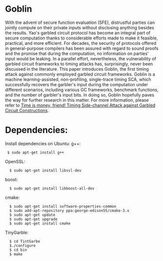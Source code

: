 # Goblin
With the advent of secure function evaluation (SFE), distrustful parties can jointly compute on their private inputs without disclosing anything besides the results. Yao's garbled circuit protocol has become an integral part of secure computation thanks to considerable efforts made to make it feasible, practical, and more efficient. For decades, the security of protocols offered in general-purpose compilers has been assured with regard to sound proofs and the promise that during the computation, no information on parties' input would be leaking. In a parallel effort, nevertheless, the vulnerability of garbled circuit frameworks to timing attacks has, surprisingly, never been discussed in the literature. This paper introduces Goblin, the first timing attack against commonly employed garbled circuit frameworks. Goblin is a machine learning-assisted, non-profiling, single-trace timing SCA, which successfully recovers the garbler's input during the computation under different scenarios, including various GC frameworks, benchmark functions, and the number of garbler's input bits. In doing so, Goblin hopefully paves the way for further research in this matter. 
For more information, please refer to [Time is money, friend! Timing Side-channel Attack against Garbled Circuit Constructions](https://eprint.iacr.org/2023/001.pdf).
# Dependencies:
Install dependencies on Ubuntu:
g++: 
```
 $ sudo apt-get install g++
```
OpenSSL: 
```
  $ sudo apt-get install libssl-dev
```
boost:
```
  $ sudo apt-get install libboost-all-dev
```
cmake:
```
  $ sudo apt-get install software-properties-common
  $ sudo add-apt-repository ppa:george-edison55/cmake-3.x
  $ sudo apt-get update
  $ sudo apt-get upgrade
  $ sudo apt-get install cmake
```
TinyGarble:
```
  $ cd TintGarbe 
  $./configure
  $ cd bin
  $ make
```

